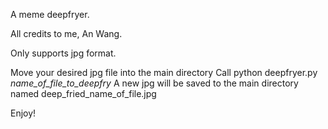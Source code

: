 A meme deepfryer.

All credits to me, An Wang.

Only supports jpg format.

Move your desired jpg file into the main directory
Call python deepfryer.py _name_of_file_to_deepfry_
A new jpg will be saved to the main directory named deep_fried_name_of_file.jpg

Enjoy!
